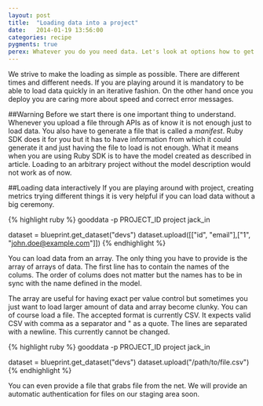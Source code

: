 ```yaml
---
layout: post
title:  "Loading data into a project"
date:   2014-01-19 13:56:00
categories: recipe
pygments: true
perex: Whatever you do you need data. Let's look at options how to get them into the project.
---
```


We strive to make the loading as simple as possible. There are different times and different needs. If you are playing around it is mandatory to be able to load data quickly in an iterative fashion. On the other hand once you deploy you are caring more about speed and correct error messages.

##Warning
Before we start there is one important thing to understand. Whenever you upload a file through APIs as of know it is not enough just to load data. You also have to generate a file that is called a *manifest*. Ruby SDK does it for you but it has to have information from which it could generate it and just having the file to load is not enough. What it means when you are using Ruby SDK is to have the model created as described in article. Loading to an arbitrary project without the model description would not work as of now.

##Loading data interactively
If you are playing around with project, creating metrics trying different things it is very helpful if you can load data without a big ceremony.

{% highlight ruby %}
  gooddata -p PROJECT_ID project jack_in

  dataset = blueprint.get_dataset("devs")
  dataset.upload([["id", "email"],["1", "john.doe@example.com"]])
{% endhighlight %}

You can load data from an array. The only thing you have to provide is the array of arrays of data. The first line has to contain the names of the colums. The order of colums does not matter but the names has to be in sync with the name defined in the model.

The array are useful for having exact per value control but sometimes you just want to load larger amount of data and array become clunky. You can of course load a file. The accepted format is currently CSV. It expects valid CSV with comma as a separator and " as a quote. The lines are separated with a newline. This currently cannot be changed.

{% highlight ruby %}
  gooddata -p PROJECT_ID project jack_in

  dataset = blueprint.get_dataset("devs")
  dataset.upload("/path/to/file.csv")
{% endhighlight %}

You can even provide a file that grabs file from the net. We will provide an automatic authentication for files on our staging area soon.
